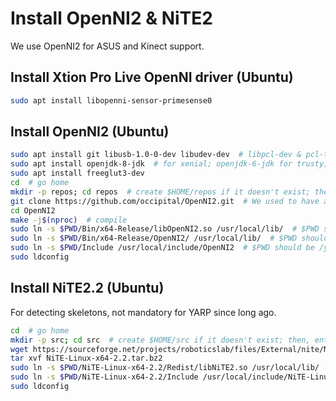 # Install OpenNI2 & NiTE2

We use OpenNI2 for ASUS and Kinect support.

## Install Xtion Pro Live OpenNI driver (Ubuntu)

```bash
sudo apt install libopenni-sensor-primesense0 
```

## Install OpenNI2 (Ubuntu)

```bash
sudo apt install git libusb-1.0-0-dev libudev-dev  # libpcl-dev & pcl-tools instead of libpcl-all-dev as of Dic/2015
sudo apt install openjdk-8-jdk  # for xenial; openjdk-6-jdk for trusty; if not using other java version.
sudo apt install freeglut3-dev
cd  # go home
mkdir -p repos; cd repos  # create $HOME/repos if it doesn't exist; then, enter it
git clone https://github.com/occipital/OpenNI2.git  # We used to have a fork off 6857677beee08e264fc5aeecb1adf647a7d616ab with working copy of Xtion Pro Live OpenNI2 driver.
cd OpenNI2
make -j$(nproc)  # compile
sudo ln -s $PWD/Bin/x64-Release/libOpenNI2.so /usr/local/lib/  # $PWD should be /yourPathTo/OpenNI2
sudo ln -s $PWD/Bin/x64-Release/OpenNI2/ /usr/local/lib/  # $PWD should be /yourPathTo/OpenNI2
sudo ln -s $PWD/Include /usr/local/include/OpenNI2  # $PWD should be /yourPathTo/OpenNI2
sudo ldconfig
```

## Install NiTE2.2 (Ubuntu)

For detecting skeletons, not mandatory for YARP since long ago.

```bash
cd  # go home
mkdir -p src; cd src  # create $HOME/src if it doesn't exist; then, enter it
wget https://sourceforge.net/projects/roboticslab/files/External/nite/NiTE-Linux-x64-2.2.tar.bz2
tar xvf NiTE-Linux-x64-2.2.tar.bz2
sudo ln -s $PWD/NiTE-Linux-x64-2.2/Redist/libNiTE2.so /usr/local/lib/  # $PWD should be /yourPathTo/NiTE-Linux-x64-2.2/..
sudo ln -s $PWD/NiTE-Linux-x64-2.2/Include /usr/local/include/NiTE-Linux-x64-2.2  # $PWD should be /yourPathTo/NiTE-Linux-x64-2.2/..
sudo ldconfig
```

